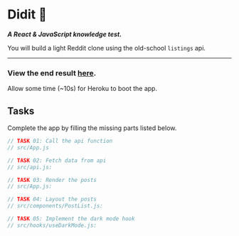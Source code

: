 # Didit 💪

**_A React & JavaScript knowledge test._**

You will build a light Reddit clone using the old-school `listings` api.

---

### View the end result [here](https://uni3t-react-test.herokuapp.com/).

Allow some time (~10s) for Heroku to boot the app.

## Tasks

Complete the app by filling the missing parts listed below.

```js
// TASK 01: Call the api function
// src/App.js
```

```js
// TASK 02: Fetch data from api
// src/api.js:
```

```js
// TASK 03: Render the posts
// src/App.js:
```

```js
// TASK 04: Layout the posts
// src/components/PostList.js:
```

```js
// TASK 05: Implement the dark mode hook
// src/hooks/useDarkMode.js:
```
